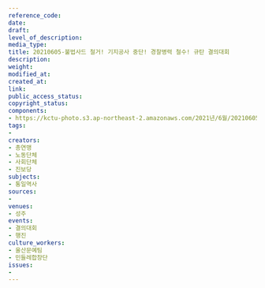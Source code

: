 ```yaml
---
reference_code: 
date: 
draft: 
level_of_description: 
media_type: 
title: 20210605-불법사드 철거! 기지공사 중단! 경찰병력 철수! 규탄 결의대회
description: 
weight: 
modified_at: 
created_at: 
link: 
public_access_status: 
copyright_status: 
components:
- https://kctu-photo.s3.ap-northeast-2.amazonaws.com/2021년/6월/20210605-불법사드+철거!+기지공사+중단!+경찰병력+철수!+규탄+결의대회/_5D40432.jpg
tags:
- 
creators:
- 총연맹
- 노동단체
- 사회단체
- 진보당
subjects:
- 통일역사
sources:
- 
venues:
- 성주
events:
- 결의대회
- 행진
culture_workers:
- 울산문예팀
- 민들레합창단
issues:
- 
---
```


